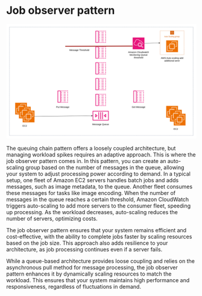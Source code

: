 # Job observer pattern

![Job observer pattern](2-job-observer-pattern-architecture.png)

The queuing chain pattern offers a loosely coupled architecture, but managing workload spikes requires an adaptive approach. This is where the job observer pattern comes in. In this pattern, you can create an auto-scaling group based on the number of messages in the queue, allowing your system to adjust processing power according to demand.
In a typical setup, one fleet of Amazon EC2 servers handles batch jobs and adds messages, such as image metadata, to the queue. Another fleet consumes these messages for tasks like image encoding. When the number of messages in the queue reaches a certain threshold, Amazon CloudWatch triggers auto-scaling to add more servers to the consumer fleet, speeding up processing. As the workload decreases, auto-scaling reduces the number of servers, optimizing costs.

The job observer pattern ensures that your system remains efficient and cost-effective, with the ability to complete jobs faster by scaling resources based on the job size. This approach also adds resilience to your architecture, as job processing continues even if a server fails.

While a queue-based architecture provides loose coupling and relies on the asynchronous pull method for message processing, the job observer pattern enhances it by dynamically scaling resources to match the workload. This ensures that your system maintains high performance and responsiveness, regardless of fluctuations in demand.

